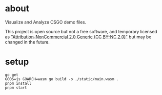 # about

Visualize and Analyze CSGO demo files.

This project is open source but not a free software, and temporary licensed as
["Attribution-NonCommercial 2.0 Generic (CC BY-NC 2.0)"](https://creativecommons.org/licenses/by-nc/2.0/) but may be changed in the future.

# setup

```
go get
GOOS=js GOARCH=wasm go build -o ./static/main.wasm .
pnpm install
pnpm start
```
